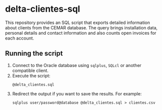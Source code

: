 # delta-clientes-sql

This repository provides an SQL script that exports detailed information about clients from the CEMAR database. The query brings installation data, personal details and contact information and also counts open invoices for each account.

## Running the script

1. Connect to the Oracle database using `sqlplus`, `SQLcl` or another compatible client.
2. Execute the script:
   ```
   @delta_clientes.sql
   ```
3. Redirect the output if you want to save the results. For example:
   ```
   sqlplus user/password@database @delta_clientes.sql > clientes.csv
   ```
